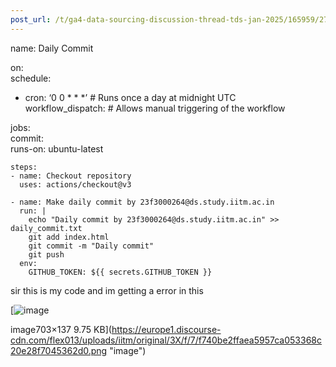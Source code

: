```yaml
---
post_url: /t/ga4-data-sourcing-discussion-thread-tds-jan-2025/165959/27
---
```

name: Daily Commit

on:  
schedule:  
- cron: ‘0 0 \* \* \*’ # Runs once a day at midnight UTC  
workflow\_dispatch: # Allows manual triggering of the workflow

jobs:  
commit:  
runs-on: ubuntu-latest

```
steps:
- name: Checkout repository
  uses: actions/checkout@v3

- name: Make daily commit by 23f3000264@ds.study.iitm.ac.in
  run: |
    echo "Daily commit by 23f3000264@ds.study.iitm.ac.in" >> daily_commit.txt
    git add index.html
    git commit -m "Daily commit"
    git push
  env:
    GITHUB_TOKEN: ${{ secrets.GITHUB_TOKEN }}

```

sir this is my code and im getting a error in this  

[![image](https://europe1.discourse-cdn.com/flex013/uploads/iitm/original/3X/f/7/f740be2ffaea5957ca053368c20e28f7045362d0.png)

image703×137 9.75 KB](https://europe1.discourse-cdn.com/flex013/uploads/iitm/original/3X/f/7/f740be2ffaea5957ca053368c20e28f7045362d0.png "image")
